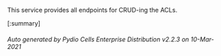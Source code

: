 






This service provides all endpoints for CRUD-ing the ACLs.

[:summary]

###### Auto generated by Pydio Cells Enterprise Distribution v2.2.3 on 10-Mar-2021
